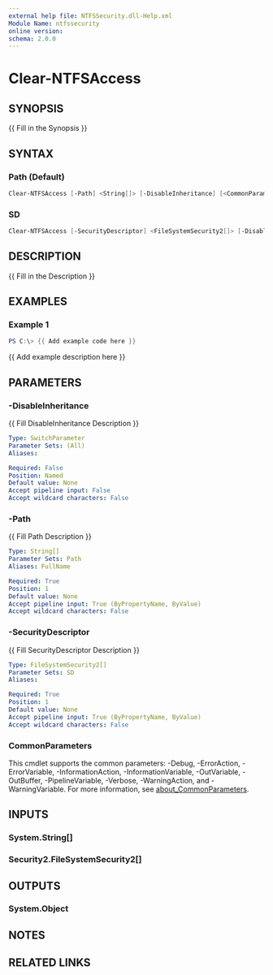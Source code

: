```yaml
---
external help file: NTFSSecurity.dll-Help.xml
Module Name: ntfssecurity
online version:
schema: 2.0.0
---
```


# Clear-NTFSAccess

## SYNOPSIS

{{ Fill in the Synopsis }}

## SYNTAX

### Path (Default)

```PowerShell
Clear-NTFSAccess [-Path] <String[]> [-DisableInheritance] [<CommonParameters>]
```

### SD

```PowerShell
Clear-NTFSAccess [-SecurityDescriptor] <FileSystemSecurity2[]> [-DisableInheritance] [<CommonParameters>]
```

## DESCRIPTION

{{ Fill in the Description }}

## EXAMPLES

### Example 1

```PowerShell
PS C:\> {{ Add example code here }}
```

{{ Add example description here }}

## PARAMETERS

### -DisableInheritance

{{ Fill DisableInheritance Description }}

```yaml
Type: SwitchParameter
Parameter Sets: (All)
Aliases:

Required: False
Position: Named
Default value: None
Accept pipeline input: False
Accept wildcard characters: False
```

### -Path

{{ Fill Path Description }}

```yaml
Type: String[]
Parameter Sets: Path
Aliases: FullName

Required: True
Position: 1
Default value: None
Accept pipeline input: True (ByPropertyName, ByValue)
Accept wildcard characters: False
```

### -SecurityDescriptor

{{ Fill SecurityDescriptor Description }}

```yaml
Type: FileSystemSecurity2[]
Parameter Sets: SD
Aliases:

Required: True
Position: 1
Default value: None
Accept pipeline input: True (ByPropertyName, ByValue)
Accept wildcard characters: False
```

### CommonParameters

This cmdlet supports the common parameters: -Debug, -ErrorAction, -ErrorVariable, -InformationAction, -InformationVariable, -OutVariable, -OutBuffer, -PipelineVariable, -Verbose, -WarningAction, and -WarningVariable. For more information, see [about_CommonParameters](http://go.microsoft.com/fwlink/?LinkID=113216).

## INPUTS

### System.String[]

### Security2.FileSystemSecurity2[]

## OUTPUTS

### System.Object

## NOTES

## RELATED LINKS
